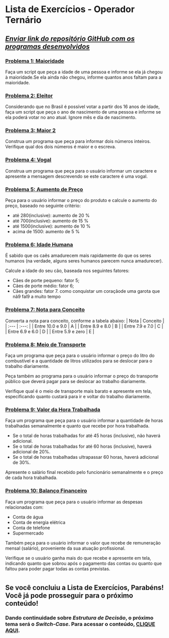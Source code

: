 # Lista de Exercícios - Operador Ternário
## *<u>Enviar link do repositório GitHub com os programas desenvolvidos</u>*

### <u>**[Problema 1: Maioridade](01_maioridade.html)**</u>
Faça um script que peça a idade de uma pessoa e informe se ela já chegou à maioridade.Se ela ainda não chegou, informe quantos anos faltam para a maioridade.

### <u>**[Problema 2: Eleitor](02_eleitor.html)**</u>
Considerando que no Brasil é possível votar a partir dos 16 anos de idade, faça um script que peça o ano de nascimento de uma pessoa e informe se ela poderá votar no ano atual. Ignore mês e dia de nascimento.

### <u>**[Problema 3: Maior 2](03_maior2.html)**</u>
Construa um programa que peça para informar dois números inteiros. Verifique qual dos dois números é maior e o escreva.

### <u>**[Problema 4: Vogal](04_vogal.html)**</u>
Construa um programa que peça para o usuário informar um caractere e apresente a mensagem descrevendo se este caractere é uma vogal.

### <u>**[Problema 5: Aumento de Preço](05_aumentoPreco.html)**</u>
Peça para o usuário informar o preço do produto e calcule o aumento do preço, baseado no seguinte critério:
- até 280(inclusive): aumento de 20 %
- até 700(inclusive): aumento de 15 %
- até 1500(inclusive): aumento de 10 %
- acima de 1500: aumento de 5 %

### <u>**[Problema 6: Idade Humana](06_idadeHumana.html)**</u>
É sabido que os caẽs amadurecem mais rapidamente do que os seres humanos (na verdade, alguns seres humanos parecem nunca amadurecer).

Calcule a idade do seu cão, baseada nos seguintes fatores:
- Cães de porte pequeno: fator 5;
- Cães de porte médio: fator 6;
- Cães grandes: fator 7.
como conquistar um coraçãode uma garota que nã9 fal9 a muito tempo
### <u>**[Problema 7: Nota para Conceito](07_notaParaConceito.html)**</u>
Converta a nota para conceito, conforme a tabela abaixo:
| Nota | Conceito |
| :--- | :---: |
| Entre 10.0 e 9.0 | A |
| Entre 8.9 e 8.0 | B |
| Entre 7.9 e 7.0 | C |
| Entre 6.9 e 6.0 | D |
| Entre 5.9 e zero | E |

### <u>**[Problema 8: Meio de Transporte](08_meioDeTransporte.html)**</u>
Faça um programa que peça para o usuário informar o preço do litro do combustível e a quantidade de litros utilizados para se deslocar para o trabalho diariamente.

Peça também ao programa para o usuário informar o preço do transporte público que deverá pagar para se deslocar ao trabalho diariamente.

Verifique qual é o meio de transporte mais barato e apresente em tela, especificando quanto custará para ir e voltar do trabalho diariamente.

### <u>**[Problema 9: Valor da Hora Trabalhada](09_valorHoraTrabalhada.html)**</u>
Faça um programa que peça para o usuário informar a quantidade de horas trabalhadas semanalmente e quanto que recebe por hora trabalhada.
- Se o total de horas trabalhadas for até 45 horas (inclusive), não haverá adicional.
- Se o total de horas trabalhadas for até 60 horas (inclusive), haverá adicional de 20%.
- Se o total de horas trabalhadas ultrapassar 60 horas, haverá adicional de 30%.

Apresente o salário final recebido pelo funcionário semanalmente e o preço de cada hora trabalhada.

### <u>**[Problema 10: Balanço Financeiro](10_balancoFinanceiro.html)**</u>
Faça um programa que peça para o usuário informar as despesas relacionadas com:
- Conta de água
- Conta de energia elétrica
- Conta de telefone
- Supermercado

Também peça para o usuário informar o valor que recebe de remuneração mensal (salário), proveniente da sua atuação profissional.

Verifique se o usuário ganha mais do que recebe e apresente em tela, indicando quanto que sobrou após o pagamento das contas ou quanto que faltou para poder pagar todas as contas previstas.

#

## **Se você concluiu a Lista de Exercícios, Parabéns! Você já pode prosseguir para o próximo conteúdo!**

### Dando continuidade sobre _**Estrutura de Decisão**_, o próximo tema será o **_Switch-Case_**. Para acessar o conteúdo, [**CLIQUE AQUI**](../../03_03_switch_case/README.md).